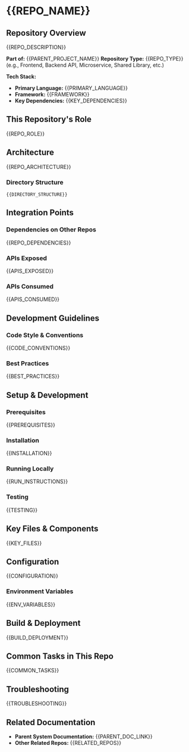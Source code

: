 # {{REPO_NAME}}

## Repository Overview
{{REPO_DESCRIPTION}}

**Part of:** {{PARENT_PROJECT_NAME}}
**Repository Type:** {{REPO_TYPE}}
(e.g., Frontend, Backend API, Microservice, Shared Library, etc.)

**Tech Stack:**
- **Primary Language:** {{PRIMARY_LANGUAGE}}
- **Framework:** {{FRAMEWORK}}
- **Key Dependencies:** {{KEY_DEPENDENCIES}}

## This Repository's Role
{{REPO_ROLE}}

## Architecture
{{REPO_ARCHITECTURE}}

### Directory Structure
```
{{DIRECTORY_STRUCTURE}}
```

## Integration Points

### Dependencies on Other Repos
{{REPO_DEPENDENCIES}}

### APIs Exposed
{{APIS_EXPOSED}}

### APIs Consumed
{{APIS_CONSUMED}}

## Development Guidelines

### Code Style & Conventions
{{CODE_CONVENTIONS}}

### Best Practices
{{BEST_PRACTICES}}

## Setup & Development

### Prerequisites
{{PREREQUISITES}}

### Installation
{{INSTALLATION}}

### Running Locally
{{RUN_INSTRUCTIONS}}

### Testing
{{TESTING}}

## Key Files & Components
{{KEY_FILES}}

## Configuration
{{CONFIGURATION}}

### Environment Variables
{{ENV_VARIABLES}}

## Build & Deployment
{{BUILD_DEPLOYMENT}}

## Common Tasks in This Repo
{{COMMON_TASKS}}

## Troubleshooting
{{TROUBLESHOOTING}}

## Related Documentation
- **Parent System Documentation:** {{PARENT_DOC_LINK}}
- **Other Related Repos:** {{RELATED_REPOS}}
